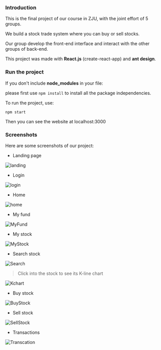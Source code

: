 ### Introduction

This is the final project of our course in ZJU, with the joint effort of 5 groups.

We build a stock trade system where you can buy or sell stocks. 

Our group develop the front-end interface and interact with the other groups of back-end.

This project was made with **React.js** (create-react-app) and **ant design**.





### Run the project

If you don't include **node_modules** in your file:

please first use `npm install` to install all the package independencies.



To run the project, use:

`npm start`

Then you can see the website at localhost:3000





### Screenshots

Here are some screenshots of our project:

* Landing page

![landing](http://github.com/Mihuuu/Stock-Trade-System/raw/master/screensshots/landing.png)



* Login

![login](http://github.com/Mihuuu/Stock-Trade-System/raw/master/screensshots/login.png)



* Home

![home](C:\Users\linlin\Desktop\stock-system-final\screenshots\home.png)



* My fund

![MyFund](C:\Users\linlin\Desktop\stock-system-final\screenshots\MyFund.png)



* My stock

![MyStock](C:\Users\linlin\Desktop\stock-system-final\screenshots\MyStock.png)



* Search stock

![Search](C:\Users\linlin\Desktop\stock-system-final\screenshots\Search.png)



> Click into the stock to see its K-line chart

![Kchart](C:\Users\linlin\Desktop\stock-system-final\screenshots\Kchart.png)



* Buy stock

![BuyStock](C:\Users\linlin\Desktop\stock-system-final\screenshots\BuyStock.png)



* Sell stock

![SellStock](C:\Users\linlin\Desktop\stock-system-final\screenshots\SellStock.png)



* Transactions

![Transcation](C:\Users\linlin\Desktop\stock-system-final\screenshots\Transcation.png)

